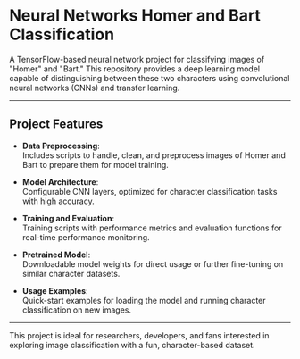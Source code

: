 # Neural Networks Homer and Bart Classification

A TensorFlow-based neural network project for classifying images of "Homer" and "Bart." This repository provides a deep learning model capable of distinguishing between these two characters using convolutional neural networks (CNNs) and transfer learning. 

---

## Project Features

- **Data Preprocessing**:  
  Includes scripts to handle, clean, and preprocess images of Homer and Bart to prepare them for model training.

- **Model Architecture**:  
  Configurable CNN layers, optimized for character classification tasks with high accuracy.

- **Training and Evaluation**:  
  Training scripts with performance metrics and evaluation functions for real-time performance monitoring.

- **Pretrained Model**:  
  Downloadable model weights for direct usage or further fine-tuning on similar character datasets.

- **Usage Examples**:  
  Quick-start examples for loading the model and running character classification on new images.

---

This project is ideal for researchers, developers, and fans interested in exploring image classification with a fun, character-based dataset.
